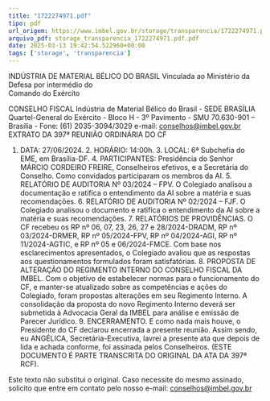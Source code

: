 ```yaml
---
title: "1722274971.pdf"
tipo: pdf
url_origem: https://www.imbel.gov.br/storage/transparencia/1722274971.pdf
arquivo_pdf: storage_transparencia_1722274971.pdf.pdf
date: 2025-03-13 19:42:54.522960+00:00
tags: ['storage', 'transparencia']
---
```


INDÚSTRIA DE MATERIAL BÉLICO DO BRASIL 
Vinculada ao Ministério da Defesa por intermédio do  
Comando do Exército 
 
CONSELHO FISCAL 
Indústria de Material Bélico do Brasil - SEDE BRASÍLIA 
Quartel-General do Exército - Bloco H - 3º Pavimento - SMU 
70.630-901 – Brasília - Fone: (61) 2035-3094/3029 e-mail: conselhos@imbel.gov.br 
EXTRATO DA 397ª REUNIÃO ORDINÁRIA DO CF 
1. DATA: 27/06/2024. 2. HORÁRIO: 14:00h. 3. LOCAL: 6ª Subchefia do EME, em 
Brasília-DF. 4. PARTICIPANTES: Presidência do Senhor MÁRCIO CORDEIRO 
FREIRE, Conselheiros efetivos, e a Secretária do Conselho. Como convidados 
participaram os membros da AI. 5. RELATÓRIO DE AUDITORIA Nº 03/2024 – FPV. O 
Colegiado analisou a documentação e ratifica o entendimento da AI sobre a matéria e 
suas recomendações. 6. RELATÓRIO DE AUDITORIA Nº 02/2024 – FJF. O Colegiado 
analisou o documento e ratifica o entendimento da AI sobre a matéria e suas 
recomendações. 7. RELATÓRIOS DE PROVIDÊNCIAS. O CF recebeu os RP nº 06, 
07, 23, 26, 27 e 28/2024-DRADM, RP nº 03/2024-DRMER, RP nº 05/2024-FPV, RP nº 
04/2024-AGI, RP nº 11/2024-AGTIC, e RP nº 05 e 06/2024-FMCE. Com base nos 
esclarecimentos 
apresentados, 
o 
Colegiado 
avaliou 
que 
as 
respostas 
aos 
questionamentos formulados foram satisfatórias. 8. PROPOSTA DE ALTERAÇÃO DO 
REGIMENTO INTERNO DO CONSELHO FISCAL DA IMBEL. Com o objetivo de 
estabelecer normas para o funcionamento do CF, e manter-se atualizado sobre as 
competências e ações do Colegiado, foram propostas alterações em seu Regimento 
Interno. A consolidação da proposta do novo Regimento Interno deverá ser submetida à 
Advocacia Geral da IMBEL para análise e emissão de Parecer Jurídico. 9. 
ENCERRAMENTO. E como nada mais houve, o Presidente do CF declarou encerrada 
a presente reunião. Assim sendo, eu ANGÉLICA, Secretária-Executiva, lavrei a 
presente ata que depois de lida e achada conforme, foi assinada pelos Conselheiros. 
(ESTE DOCUMENTO É PARTE TRANSCRITA DO ORIGINAL DA ATA DA 397ª RCF).
 
Este texto não substitui o original. Caso necessite do mesmo assinado, solicito que 
entre em contato pelo nosso e-mail: conselhos@imbel.gov.br 
 
 

